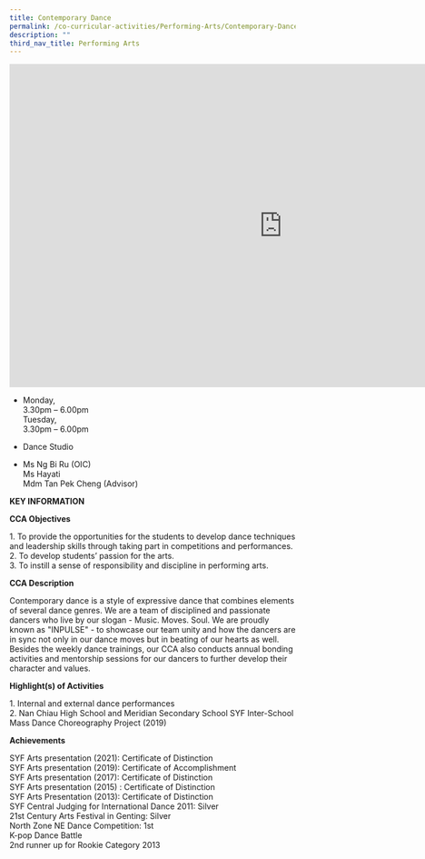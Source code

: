 ```yaml
---
title: Contemporary Dance
permalink: /co-curricular-activities/Performing-Arts/Contemporary-Dance/
description: ""
third_nav_title: Performing Arts
---
```

<iframe allowfullscreen="true" height="569" width="960" frameborder="0" src="https://docs.google.com/presentation/d/e/2PACX-1vTuJP4Eg0wG49h4jn2wAOWYg0sZqv43JKjR__Jh9aupkFPPktMfrGWfkbTkuMgSoImKWAlWHc2RDz68/embed?start=false&amp;loop=false&amp;delayms=3000"></iframe>

*   Monday,  
    3.30pm – 6.00pm  
    Tuesday,  
    3.30pm – 6.00pm

*   Dance Studio

*   Ms Ng Bi Ru (OIC)  
    Ms Hayati  
    Mdm Tan Pek Cheng (Advisor)
		
**KEY INFORMATION**

**CCA Objectives**

1\. To provide the opportunities for the students to develop dance techniques and leadership skills through taking part in competitions and performances.<br>
2. To develop students’ passion for the arts.<br>
3. To instill a sense of responsibility and discipline in performing arts.

**CCA Description**

Contemporary dance is a style of expressive dance that combines elements of several dance genres.&nbsp;We are a team of disciplined and passionate dancers who live by our slogan - Music. Moves. Soul. We are proudly known as "INPULSE" - to showcase our team unity and how the dancers are in sync not only in our dance moves but in beating of our hearts as well. Besides the weekly dance trainings, our CCA also conducts annual bonding activities and mentorship sessions for our dancers to further develop their character and values.

**Highlight(s) of Activities**

1\. Internal and external dance performances<br>
2\. Nan Chiau High School and Meridian Secondary School SYF Inter-School Mass Dance Choreography Project (2019)

**Achievements**

SYF Arts presentation (2021): Certificate of Distinction<br>
SYF Arts presentation (2019): Certificate of Accomplishment<br>
SYF Arts presentation (2017): Certificate of Distinction<br>
SYF Arts presentation (2015) : Certificate of Distinction<br>
SYF Arts Presentation (2013): Certificate of Distinction<br>
SYF Central Judging for International Dance 2011: Silver<br>
21st Century Arts Festival in Genting: Silver<br>
North Zone NE Dance Competition: 1st<br>
K-pop Dance Battle<br>
2nd runner up for Rookie Category 2013